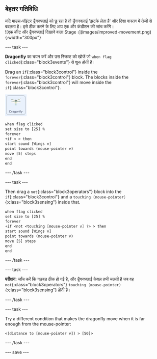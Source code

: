 ## बेहतर गतिविधि

<div style="display: flex; flex-wrap: wrap">
<div style="flex-basis: 200px; flex-grow: 1; margin-right: 15px;">
यदि माउस-पॉइंटर ड्रैगनफ्लाई को छू रहा है तो ड्रैगनफ्लाई 'झटके लेता है' और दिशा वास्तव में तेजी से बदलता है। इसे ठीक करने के लिए आप एक और कंडीशन की जांच करेंगे।
</div>
<div>
![एक कीट और ड्रैगनफ्लाई दिखाने वाला Stage।](images/improved-movement.png){:width="300px"}
</div>
</div>

--- task ---

**Dragonfly** का चयन करें और उस स्क्रिप्ट को खोजें जो `when flag clicked`{:class="block3events"} से शुरू होती है।

Drag an `if`{:class="block3control"} inside the `forever`{:class="block3control"} block. The blocks inside the `forever`{:class="block3control"} will move inside the `if`{:class="block3control"}.

![](images/dragonfly-icon.png)

```blocks3
when flag clicked
set size to [25] %
forever
+if < > then
start sound [Wings v]
point towards (mouse-pointer v)
move [5] steps
end
end
```
--- /task ---

--- task ---

Then drag a `not`{:class="block3operators"} block into the `if`{:class="block3control"} and a `touching (mouse-pointer)`{:class="block3sensing"} inside that.

```blocks3
when flag clicked
set size to [25] %
forever
+if <not <touching [mouse-pointer v] ?> > then
start sound [Wings v]
point towards (mouse-pointer v)
move [5] steps
end
end
```

--- /task ---

--- task ---

**परीक्षण:** जाँच करें कि गड़बड़ ठीक हो गई है, और ड्रैगनफ्लाई केवल तभी चलती है जब वह `not`{:class="block3operators"} `touching (mouse-pointer)`{:class="block3sensing"} होती है।

--- /task ---

--- task ---

Try a different condition that makes the dragonfly move when it is far enough from the mouse-pointer:

```blocks3
<(distance to [mouse-pointer v]) > [50]>
```

--- /task ---

--- save ---
